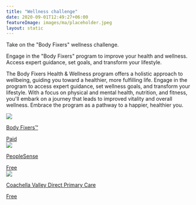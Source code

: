 ```yaml
---
title: "Wellness challenge"
date: 2020-09-01T12:49:27+06:00
featureImage: images/ma/placeholder.jpeg
layout: static
---
```


Take on the "Body Fixers" wellness challenge.

Engage in the "Body Fixers" program to improve your health and wellness. Access expert guidance, set goals, and transform your lifestyle.

The Body Fixers Health & Wellness program offers a holistic approach to wellbeing, guiding you toward a healthier, more fulfilling life. Engage in the program to access expert guidance, set wellness goals, and transform your lifestyle. With a focus on physical and mental health, nutrition, and fitness, you'll embark on a journey that leads to improved vitality and overall wellness. Embrace the program as a pathway to a happier, healthier you.

<a class="ma-link" href="https://www.awin1.com/cread.php?awinmid=56635&awinaffid=1198638&ued=https%3A%2F%2Fmybodyfixers.com%2F"><div class="ma-card ma-card-Health"><div class="ma-icon"><img src ="/images/Icon-pound - health - opacity.svg"/></div><div class="ma-name"><p>Body Fixers™</p></div><div class="ma-paid-text"><span>Paid</span></div></div></a><a class="ma-link" href="https://www.peoplesense.com.au/news/article/21012021-240/what-are-the-benefits-of-a-tailored-exercise-program"><div class="ma-card ma-card-Health"><div class="ma-icon"><img src ="/images/Icon-check - health - opacity.svg"/></div><div class="ma-name"><p>PeopleSense</p></div><div class="ma-paid-text"><span>Free</span></div></div></a><a class="ma-link" href="https://coachellavalleydpc.com/the-benefits-of-personalized-fitness-and-nutrition-programs/"><div class="ma-card ma-card-Health"><div class="ma-icon"><img src ="/images/Icon-check - health - opacity.svg"/></div><div class="ma-name"><p>Coachella Valley Direct Primary Care</p></div><div class="ma-paid-text"><span>Free</span></div></div></a>  

<br/><br/>






